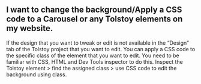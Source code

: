 ## I want to change the background/Apply a CSS code to a Carousel or any Tolstoy elements on my website.

If the design that you want to tweak or edit is not available in the “Design” tab of the Tolstoy project that you want to edit. You can apply a CSS code to the specific class of the element that you want to edit. You need to be familiar with CSS, HTML and Dev Tools inspector to do this. Inspect the Tolstoy element > find the assigned class > use CSS code to edit the background using class.
